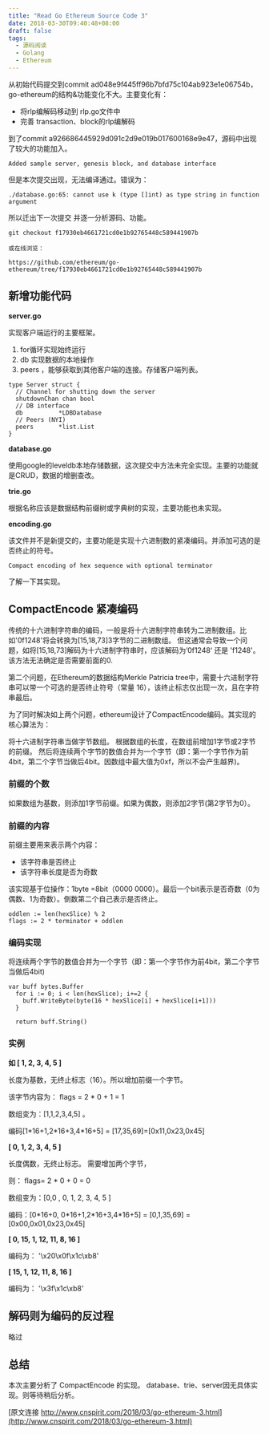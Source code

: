 ```yaml
---
title: "Read Go Ethereum Source Code 3"
date: 2018-03-30T09:40:48+08:00
draft: false
tags:
  - 源码阅读
  - Golang
  - Ethereum
---
```

 

从初始代码提交到commit ad048e9f445ff96b7bfd75c104ab923e1e06754b，go-ethereum的结构&功能变化不大。主要变化有：

* 将rlp编解码移动到 rlp.go文件中
* 完善 transaction、block的rlp编解码

到了commit a926686445929d091c2d9e019b017600168e9e47，源码中出现了较大的功能加入。

```
Added sample server, genesis block, and database interface
```

但是本次提交出现，无法编译通过。错误为：

```
./database.go:65: cannot use k (type []int) as type string in function argument

```

所以迁出下一次提交 并逐一分析源码、功能。

```
git checkout f17930eb4661721cd0e1b92765448c589441907b

或在线浏览：

https://github.com/ethereum/go-ethereum/tree/f17930eb4661721cd0e1b92765448c589441907b
```

 <!--more-->

## 新增功能代码

**server.go**

实现客户端运行的主要框架。

1. for循环实现始终运行
2. db 实现数据的本地操作
3. peers ，能够获取到其他客户端的连接。存储客户端列表。

 
```
type Server struct {
  // Channel for shutting down the server
  shutdownChan chan bool
  // DB interface
  db          *LDBDatabase
  // Peers (NYI)
  peers       *list.List
}

``` 
 

**database.go**

使用google的leveldb本地存储数据，这次提交中方法未完全实现。主要的功能就是CRUD，数据的增删查改。

**trie.go**

根据名称应该是数据结构前缀树或字典树的实现，主要功能也未实现。 

**encoding.go**

该文件并不是新提交的，主要功能是实现十六进制数的紧凑编码。并添加可选的是否终止的符号。 

```
Compact encoding of hex sequence with optional terminator
```

了解一下其实现。

## CompactEncode 紧凑编码

传统的十六进制字符串的编码，一般是将十六进制字符串转为二进制数组。比如'0f1248'将会转换为[15,18,73]3字节的二进制数组。 
但这通常会导致一个问题，如将[15,18,73]解码为十六进制字符串时，应该解码为’0f1248‘ 还是 'f1248'。该方法无法确定是否需要前面的0.

第二个问题，在Ethereum的数据结构Merkle Patricia tree中，需要十六进制字符串可以带一个可选的是否终止符号（常量 16），该终止标志仅出现一次，且在字符串最后。

为了同时解决如上两个问题，ethereum设计了CompactEncode编码。其实现的核心算法为：

将十六进制字符串当做字节数组。 根据数组的长度，在数组前增加1字节或2字节的前缀。 然后将连续两个字节的数值合并为一个字节（即：第一个字节作为前4bit，第二个字节当做后4bit。因数组中最大值为0xf，所以不会产生越界)。

### 前缀的个数

如果数组为基数，则添加1字节前缀。如果为偶数，则添加2字节(第2字节为0）。

### 前缀的内容

前缀主要用来表示两个内容：

* 该字符串是否终止
* 该字符串长度是否为奇数

该实现基于位操作：1byte =8bit（0000 0000）。最后一个bit表示是否奇数（0为偶数、1为奇数）。倒数第二个自己表示是否终止。

```
oddlen := len(hexSlice) % 2
flags := 2 * terminator + oddlen
```

### 编码实现

将连续两个字节的数值合并为一个字节（即：第一个字节作为前4bit，第二个字节当做后4bit)
```
var buff bytes.Buffer
  for i := 0; i < len(hexSlice); i+=2 {
    buff.WriteByte(byte(16 * hexSlice[i] + hexSlice[i+1]))
  }

  return buff.String()
```

### 实例

**如 [ 1, 2, 3, 4, 5 ]**

长度为基数，无终止标志（16）。所以增加前缀一个字节。

该字节内容为： flags = 2 * 0 + 1 = 1 

数组变为：[1,1,2,3,4,5] 。
 
编码[1\*16+1,2\*16+3,4\*16+5] = [17,35,69]=[0x11,0x23,0x45]



**[ 0, 1, 2, 3, 4, 5 ]**

长度偶数，无终止标志。 需要增加两个字节，

则： flags= 2 * 0 + 0 = 0

数组变为：[0,0 , 0, 1, 2, 3, 4, 5 ]

编码：[0\*16+0, 0\*16+1,2\*16+3,4\*16+5] = [0,1,35,69] = [0x00,0x01,0x23,0x45]

**[ 0, 15, 1, 12, 11, 8, 16 ]**

编码为： '\x20\x0f\x1c\xb8'

**[ 15, 1, 12, 11, 8, 16 ]**

编码为： '\x3f\x1c\xb8'


## 解码则为编码的反过程

略过


## 总结

本次主要分析了 CompactEncode 的实现。 database、trie、server因无具体实现。则等待稍后分析。


[原文连接 http://www.cnspirit.com/2018/03/go-ethereum-3.html](http://www.cnspirit.com/2018/03/go-ethereum-3.html)
